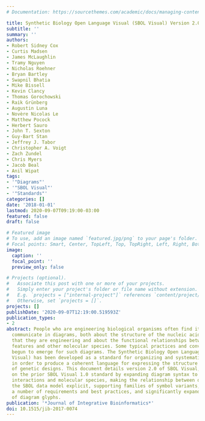 ```yaml
---
# Documentation: https://sourcethemes.com/academic/docs/managing-content/

title: Synthetic Biology Open Language Visual (SBOL Visual) Version 2.0
subtitle: ''
summary: ''
authors:
- Robert Sidney Cox
- Curtis Madsen
- James McLaughlin
- Tramy Nguyen
- Nicholas Roehner
- Bryan Bartley
- Swapnil Bhatia
- Mike Bissell
- Kevin Clancy
- Thomas Gorochowski
- Raik Grünberg
- Augustin Luna
- Novère Nicolas Le
- Matthew Pocock
- Herbert Sauro
- John T. Sexton
- Guy-Bart Stan
- Jeffrey J. Tabor
- Christopher A. Voigt
- Zach Zundel
- Chris Myers
- Jacob Beal
- Anil Wipat
tags:
- '"Diagrams"'
- '"SBOL Visual"'
- '"Standards"'
categories: []
date: '2018-01-01'
lastmod: 2020-09-07T09:19:00-03:00
featured: false
draft: false

# Featured image
# To use, add an image named `featured.jpg/png` to your page's folder.
# Focal points: Smart, Center, TopLeft, Top, TopRight, Left, Right, BottomLeft, Bottom, BottomRight.
image:
  caption: ''
  focal_point: ''
  preview_only: false

# Projects (optional).
#   Associate this post with one or more of your projects.
#   Simply enter your project's folder or file name without extension.
#   E.g. `projects = ["internal-project"]` references `content/project/deep-learning/index.md`.
#   Otherwise, set `projects = []`.
projects: []
publishDate: '2020-09-07T12:19:00.519593Z'
publication_types:
- 2
abstract: People who are engineering biological organisms often find it useful to
  communicate in diagrams, both about the structure of the nucleic acid sequences
  that they are engineering and about the functional relationships between sequence
  features and other molecular species. Some typical practices and conventions have
  begun to emerge for such diagrams. The Synthetic Biology Open Language Visual (SBOL
  Visual) has been developed as a standard for organizing and systematizing such conventions
  in order to produce a coherent language for expressing the structure and function
  of genetic designs. This document details version 2.0 of SBOL Visual, which builds
  on the prior SBOL Visual 1.0 standard by expanding diagram syntax to include functional
  interactions and molecular species, making the relationship between diagrams and
  the SBOL data model explicit, supporting families of symbol variants, clarifying
  a number of requirements and best practices, and significantly expanding the collection
  of diagram glyphs.
publication: '*Journal of Integrative Bioinformatics*'
doi: 10.1515/jib-2017-0074
---
```

